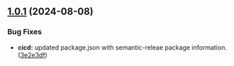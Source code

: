 ## [1.0.1](https://github.com/pandamime100hp/go-rocket-shared/compare/v1.0.0...v1.0.1) (2024-08-08)


### Bug Fixes

* **cicd:** updated package.json with semantic-releae package information. ([3e2e3df](https://github.com/pandamime100hp/go-rocket-shared/commit/3e2e3dfa6991f222e5c63c2022f9744c16808bc4))
